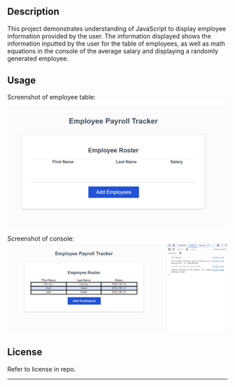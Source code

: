 # <Your-Project-Title>

## Description

This project demonstrates understanding of JavaScript to display employee information provided by the user. The information displayed shows the information inputted by the user for the table of employees, as well as math equations in the console of the average salary and displaying a randomly generated employee. 



## Usage



Screenshot of employee table:
    ![Screenshot of employee table](./assets/images/screenshot1.png)
    
Screenshot of console:
    ![Screenshot of console](./assets/images/screenshot2.png)




## License

Refer to license in repo. 

---


